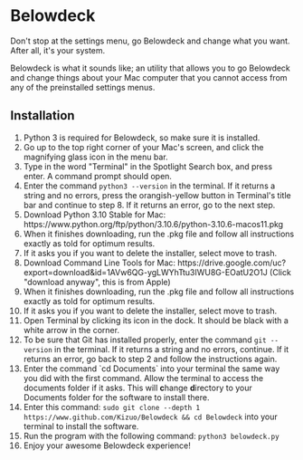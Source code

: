
# Belowdeck

Don't stop at the settings menu, go Belowdeck and change what you want. After all, it's your system.

Belowdeck is what it sounds like; an utility that allows you to go Belowdeck and change things about your Mac computer that you cannot access from any of the preinstalled settings menus. 

## Installation

<ol>
	<li>Python 3 is required for Belowdeck, so make sure it is installed. <br>
	<li>Go up to the top right corner of your Mac's screen, and click the magnifying glass icon in the menu bar. <br>
	<li>Type in the word "Terminal" in the Spotlight Search box, and press enter. A command prompt should open. <br>
	<li>Enter the command <code>python3 --version</code> in the terminal. If it returns a string and no errors, press the orangish-yellow button in Terminal's title bar and continue to step 8. If it returns an error, go to the next step. <br>
	<li>Download Python 3.10 Stable for Mac: https://www.python.org/ftp/python/3.10.6/python-3.10.6-macos11.pkg
	<li>When it finishes downloading, run the .pkg file and follow all instructions exactly as told for optimum results. <br>
	<li>If it asks you if you want to delete the installer, select move to trash. <br>
	<li>Download Command Line Tools for Mac: https://drive.google.com/uc?export=download&id=1AVw6QG-ygLWYhTtu3IWU8G-EOatU2O1J (Click "download anyway", this is from Apple) <br>
	<li>When it finishes downloading, run the .pkg file and follow all instructions exactly as told for optimum results. <br>
	<li>If it asks you if you want to delete the installer, select move to trash. <br>
	<li>Open Terminal by clicking its icon in the dock. It should be black with a white arrow in the corner. <br>
	<li>To be sure that Git has installed properly, enter the command <code>git --version</code> in the terminal. If it returns a string and no errors, continue. If it returns an error, go back to step 2 and follow the instructions again. <br>
	<li>Enter the command `cd Documents` into your terminal the same way you did with the first command. Allow the terminal to access the documents folder if it asks. This will <strong>c</strong>hange <strong>d</strong>irectory to your Documents folder for the software to install there. <br> 
	<li>Enter this command: <code>sudo git clone --depth 1 https://www.github.com/Kizuo/Belowdeck && cd Belowdeck</code> into your terminal to install the software. <br>
	<li>Run the program with the following command: <code>python3 belowdeck.py</code>
	<li>Enjoy your awesome Belowdeck experience!
